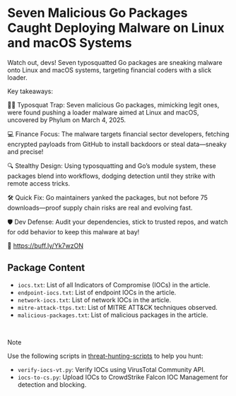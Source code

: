 # Seven Malicious Go Packages Caught Deploying Malware on Linux and macOS Systems

Watch out, devs! Seven typosquatted Go packages are sneaking malware onto Linux and macOS systems, targeting financial coders with a slick loader.

Key takeaways:

🕵️‍♂️ Typosquat Trap: Seven malicious Go packages, mimicking legit ones, were found pushing a loader malware aimed at Linux and macOS, uncovered by Phylum on March 4, 2025.

💻 Finance Focus: The malware targets financial sector developers, fetching encrypted payloads from GitHub to install backdoors or steal data—sneaky and precise!

🔍 Stealthy Design: Using typosquatting and Go’s module system, these packages blend into workflows, dodging detection until they strike with remote access tricks.

🛠️ Quick Fix: Go maintainers yanked the packages, but not before 75 downloads—proof supply chain risks are real and evolving fast.

🛡️ Dev Defense: Audit your dependencies, stick to trusted repos, and watch for odd behavior to keep this malware at bay!

🔗 https://buff.ly/Yk7wzON

## Package Content

- `iocs.txt`: List of all Indicators of Compromise (IOCs) in the article.
- `endpoint-iocs.txt`: List of endpoint IOCs in the article.
- `network-iocs.txt`: List of network IOCs in the article.
- `mitre-attack-ttps.txt`: List of MITRE ATT&CK techniques observed.
- `malicious-packages.txt`: List of malicious packages in the article.

<br>

> [!NOTE]
> Use the following scripts in [threat-hunting-scripts](../../threat-hunting-scripts/) to help you hunt:
>
> - `verify-iocs-vt.py`: Verify IOCs using VirusTotal Community API.
> - `iocs-to-cs.py`: Upload IOCs to CrowdStrike Falcon IOC Management for detection and blocking.
